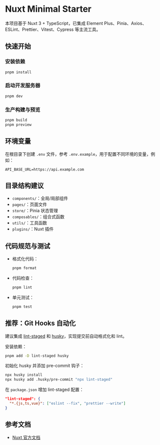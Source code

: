 # Nuxt Minimal Starter

本项目基于 Nuxt 3 + TypeScript，已集成 Element Plus、Pinia、Axios、ESLint、Prettier、Vitest、Cypress 等主流工具。

## 快速开始

### 安装依赖

```bash
pnpm install
```

### 启动开发服务器

```bash
pnpm dev
```

### 生产构建与预览

```bash
pnpm build
pnpm preview
```

## 环境变量

在根目录下创建 `.env` 文件，参考 `.env.example`，用于配置不同环境的变量，例如：

```env
API_BASE_URL=https://api.example.com
```

## 目录结构建议

- `components/`：全局/局部组件
- `pages/`：页面文件
- `store/`：Pinia 状态管理
- `composables/`：组合式函数
- `utils/`：工具函数
- `plugins/`：Nuxt 插件

## 代码规范与测试

- 格式化代码：
  ```bash
  pnpm format
  ```
- 代码检查：
  ```bash
  pnpm lint
  ```
- 单元测试：
  ```bash
  pnpm test
  ```

## 推荐：Git Hooks 自动化

建议集成 [lint-staged](https://github.com/okonet/lint-staged) 和 [husky](https://github.com/typicode/husky)，实现提交前自动格式化和 lint。

安装依赖：

```bash
pnpm add -D lint-staged husky
```

初始化 husky 并添加 pre-commit 钩子：

```bash
npx husky install
npx husky add .husky/pre-commit "npx lint-staged"
```

在 `package.json` 增加 lint-staged 配置：

```json
"lint-staged": {
  "*.{js,ts,vue}": ["eslint --fix", "prettier --write"]
}
```

## 参考文档

- [Nuxt 官方文档](https://nuxt.com/docs/getting-started/introduction)
